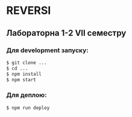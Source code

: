 # REVERSI

## Лабораторна 1-2 VII семестру

### Для development запуску:
```bash
$ git clone ...
$ cd ...
$ npm install
$ npm start
```

### Для деплою:
```bash
$ npm run deploy
```
